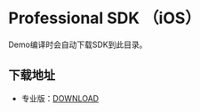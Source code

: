 # Professional SDK （iOS）

Demo编译时会自动下载SDK到此目录。

## 下载地址

- 专业版：[DOWNLOAD](http://liteavsdk-1252463788.cosgz.myqcloud.com/TXLiteAVSDK_Professional_iOS_latest.zip)
